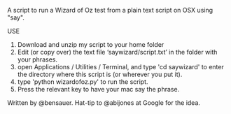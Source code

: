 A script to run a Wizard of Oz test from a plain text script on OSX using "say".

USE

1. Download and unzip my script to your home folder
2. Edit (or copy over) the text file ‘saywizard/script.txt’ in the folder with your phrases.
3. open Applications / Utilities / Terminal, and type 'cd saywizard' to enter the directory where this script is (or wherever you put it).
4. type 'python wizardofoz.py' to run the script.
5. Press the relevant key to have your mac say the phrase.


Written by @bensauer. 
Hat-tip to @abijones at Google for the idea.